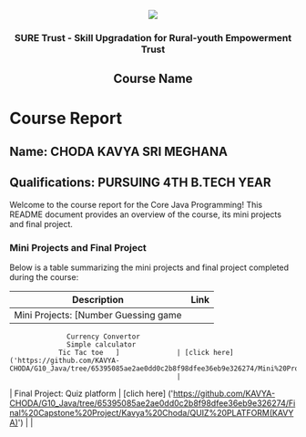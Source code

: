 <!-- PROJECT LOGO -->
<br />

<div align="center">
   <img src='https://user-images.githubusercontent.com/73131499/166115643-d3187f47-d38f-41b2-ae42-5ecbbc60de14.png' />


<h3 align="center">SURE Trust - Skill Upgradation for Rural-youth Empowerment Trust</h3>
  <h2> Course Name </h2>
</div>

# Course Report

## Name: CHODA KAVYA SRI MEGHANA

## Qualifications: PURSUING 4TH B.TECH YEAR

Welcome to the course report for the  Core Java Programming! This README document provides an overview of the course, its mini projects and final project.

### Mini Projects and Final Project

Below is a table summarizing the mini projects and final project completed during the course:

| Description                               | Link                                    |
|-------------------------------------------|-----------------------------------------|
| Mini Projects: [Number Guessing game
                  Currency Convertor
                  Simple calculator
                Tic Tac toe   ]              | [click here] ('https://github.com/KAVYA-CHODA/G10_Java/tree/65395085ae2ae0dd0c2b8f98dfee36eb9e326274/Mini%20Projects/Kavya%20Choda')
                                             |

| Final Project: Quiz platform               | [clich here] ('https://github.com/KAVYA-CHODA/G10_Java/tree/65395085ae2ae0dd0c2b8f98dfee36eb9e326274/Final%20Capstone%20Project/Kavya%20Choda/QUIZ%20PLATFORM(KAVYA)')                                           |
                                             |